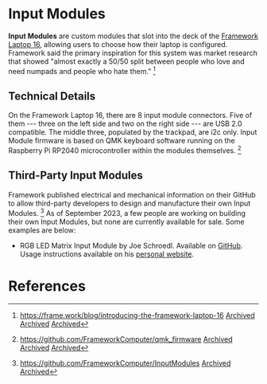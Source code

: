 # Input Modules

**Input Modules** are custom modules that slot into the deck of the [Framework Laptop 16](https://framewiki.net/framework-laptop-16), allowing users to choose how their laptop is configured. Framework said the primary inspiration for this system was market research that showed "almost exactly a 50/50 split between people who love and need numpads and people who hate them." [^1]

## Technical Details
On the Framework Laptop 16, there are 8 input module connectors. Five of them --- three on the left side and two on the right side --- are USB 2.0 compatible. The middle three, populated by the trackpad, are i2c only. Input Module firmware is based on QMK keyboard software running on the Raspberry Pi RP2040 microcontroller within the modules themselves. [^2]

## Third-Party Input Modules

Framework published electrical and mechanical information on their GitHub to allow third-party developers to design and manufacture their own Input Modules. [^3] As of September 2023, a few people are working on building their own Input Modules, but none are currently available for sale. Some examples are below:

- RGB LED Matrix Input Module by Joe Schroedl. Available on [GitHub](https://github.com/corndog2000/RGB-LED-Matrix-Input-Module). Usage instructions available on his [personal website](https://jschroedl.com/rgb-start/).

# References
[^1]: <https://frame.work/blog/introducing-the-framework-laptop-16> [Archived](http://web.archive.org/web/20250110065157/https://frame.work/blog/introducing-the-framework-laptop-16) [Archived](http://web.archive.org/web/20250110065157/https://frame.work/blog/introducing-the-framework-laptop-16) [Archived](http://web.archive.org/web/20250110065157/https://frame.work/blog/introducing-the-framework-laptop-16) 
[^2]: <https://github.com/FrameworkComputer/qmk_firmware> [Archived](http://web.archive.org/web/20250110065946/https://github.com/FrameworkComputer/qmk_firmware) [Archived](http://web.archive.org/web/20250110065946/https://github.com/FrameworkComputer/qmk_firmware) [Archived](http://web.archive.org/web/20250110065946/https://github.com/FrameworkComputer/qmk_firmware) 
[^3]: <https://github.com/FrameworkComputer/InputModules> [Archived](http://web.archive.org/web/20250110054725/https://github.com/FrameworkComputer/InputModules) [Archived](http://web.archive.org/web/20250110054725/https://github.com/FrameworkComputer/InputModules) 
